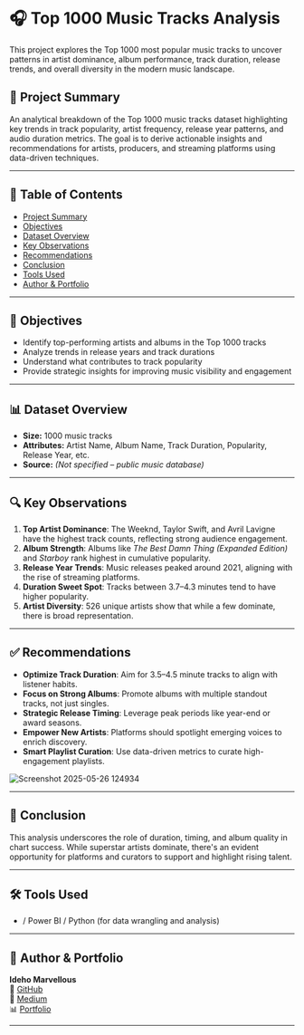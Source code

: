 
# 🎧 Top 1000 Music Tracks Analysis

This project explores the Top 1000 most popular music tracks to uncover patterns in artist dominance, album performance, track duration, release trends, and overall diversity in the modern music landscape.

## 📌 Project Summary

An analytical breakdown of the Top 1000 music tracks dataset highlighting key trends in track popularity, artist frequency, release year patterns, and audio duration metrics. The goal is to derive actionable insights and recommendations for artists, producers, and streaming platforms using data-driven techniques.

---

## 📂 Table of Contents

- [Project Summary](#-project-summary)
- [Objectives](#-objectives)
- [Dataset Overview](#-dataset-overview)
- [Key Observations](#-key-observations)
- [Recommendations](#-recommendations)
- [Conclusion](#-conclusion)
- [Tools Used](#-tools-used)
- [Author & Portfolio](#-author--portfolio)

---

## 🎯 Objectives

- Identify top-performing artists and albums in the Top 1000 tracks
- Analyze trends in release years and track durations
- Understand what contributes to track popularity
- Provide strategic insights for improving music visibility and engagement

---

## 📊 Dataset Overview

- **Size:** 1000 music tracks
- **Attributes:** Artist Name, Album Name, Track Duration, Popularity, Release Year, etc.
- **Source:** *(Not specified –  public music database)*

---

## 🔍 Key Observations

1. **Top Artist Dominance**: The Weeknd, Taylor Swift, and Avril Lavigne have the highest track counts, reflecting strong audience engagement.
2. **Album Strength**: Albums like *The Best Damn Thing (Expanded Edition)* and *Starboy* rank highest in cumulative popularity.
3. **Release Year Trends**: Music releases peaked around 2021, aligning with the rise of streaming platforms.
4. **Duration Sweet Spot**: Tracks between 3.7–4.3 minutes tend to have higher popularity.
5. **Artist Diversity**: 526 unique artists show that while a few dominate, there is broad representation.

---

## ✅ Recommendations

- **Optimize Track Duration**: Aim for 3.5–4.5 minute tracks to align with listener habits.
- **Focus on Strong Albums**: Promote albums with multiple standout tracks, not just singles.
- **Strategic Release Timing**: Leverage peak periods like year-end or award seasons.
- **Empower New Artists**: Platforms should spotlight emerging voices to enrich discovery.
- **Smart Playlist Curation**: Use data-driven metrics to curate high-engagement playlists.

![Screenshot 2025-05-26 124934](https://github.com/user-attachments/assets/00679cd1-f91f-4258-8fcb-ff25004453d6)

---

## 🧾 Conclusion

This analysis underscores the role of duration, timing, and album quality in chart success. While superstar artists dominate, there's an evident opportunity for platforms and curators to support and highlight rising talent.

---

## 🛠 Tools Used

-  / Power BI / Python (for data wrangling and analysis)

---

## 👤 Author & Portfolio

**Ideho Marvellous**  
📂 [GitHub](https://github.com/marvi208)  
📰 [Medium](https://medium.com/@idehomarvellous34)  
📊 [Portfolio](https://www.datascienceportfol.io/idehomarvellous34)

---

```


